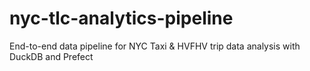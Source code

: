 # nyc-tlc-analytics-pipeline
End-to-end data pipeline for NYC Taxi &amp; HVFHV trip data analysis with DuckDB and Prefect
